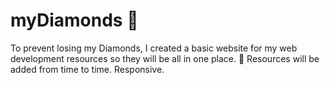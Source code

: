 # myDiamonds 💎

To prevent losing my Diamonds, I created a basic website for my web development resources so they will be all in one place. 💎 Resources will be added from time to time. Responsive. 

